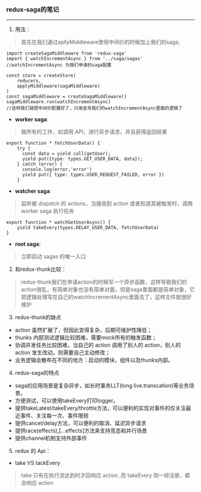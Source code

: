 ### redux-saga的笔记
---

1. 用法：
> 首先在我们通过apllyMiddleware使用中间价的时候加上我们的saga;<br>
```
import createSagaMiddleware from 'redux-saga'
import { watchIncrementAsync } from '../saga/sagas'
//watchIncrementAsync 为我们申请的saga配置

const store = createStore(
    reducers,
    applyMiddleware(sagaMiddleware)
)
const sagaMiddleware = createSagaMiddleware()
sagaMiddleware.run(watchIncrementAsync)
//这样我们就把中间价配置好了，只用去写我们的watchIncrementAsync里面的逻辑了
```

- **worker saga**:
> 做所有的工作，如调用 API，进行异步请求，并且获得返回结果
```
export function * fetchUserData() {
    try {
      const data = yield call(getUser);
      yield put({type: types.GET_USER_DATA, data});
    } catch (error) {
      console.log(error,'error')
      yield put({ type: types.USER_REQUEST_FAILED, error })
    }
```

- **watcher saga**:
>监听被 dispatch 的 actions，当接收到 action 或者知道其被触发时，调用 worker saga 执行任务
```
export function * watchGetUserAsync() {
    yield takeEvery(types.DELAY_USER_DATA, fetchUserData)
}
```

- **root saga**:
>立即启动 sagas 的唯一入口

2. 和redux-thunk比较：
> redux-thunk我们在申请action的时候写一个异步函数，这样导致我们的action很乱，有简单对象也没有简单对面，但是saga里面都是简单对象，它把逻辑处理写在自己的watchIncrementAsync里面去了，这样文件就很好维护

3. redux-thunk的缺点

- action 虽然扩展了，但因此变得复杂，后期可维护性降低；
- thunks 内部测试逻辑比较困难，需要mock所有的触发函数；
- 协调并发任务比较困难，当自己的 action 调用了别人的 action，别人的 action 发生改动，则需要自己主动修改；
- 业务逻辑会散布在不同的地方：启动的模块，组件以及thunks内部。

4. redux-saga的特点

- saga的应用场景是复杂异步，如长时事务LLT(long live.transcation)等业务场景。
- 方便测试，可以使用takeEvery打印logger。
- 提供takeLatest/takeEvery/throttle方法，可以便利的实现对事件的仅关注最近事件、关注每一次、事件限频
- 提供cancel/delay方法，可以便利的取消、延迟异步请求
- 提供race(effects),[…effects]方法来支持竞态和并行场景
- 提供channel机制支持外部事件

5. redux 的 Api：

- take VS tackEvery

> take 只有在执行流达到时才回响应 action ,而 takeEvery 则一经注册，都会响应 action